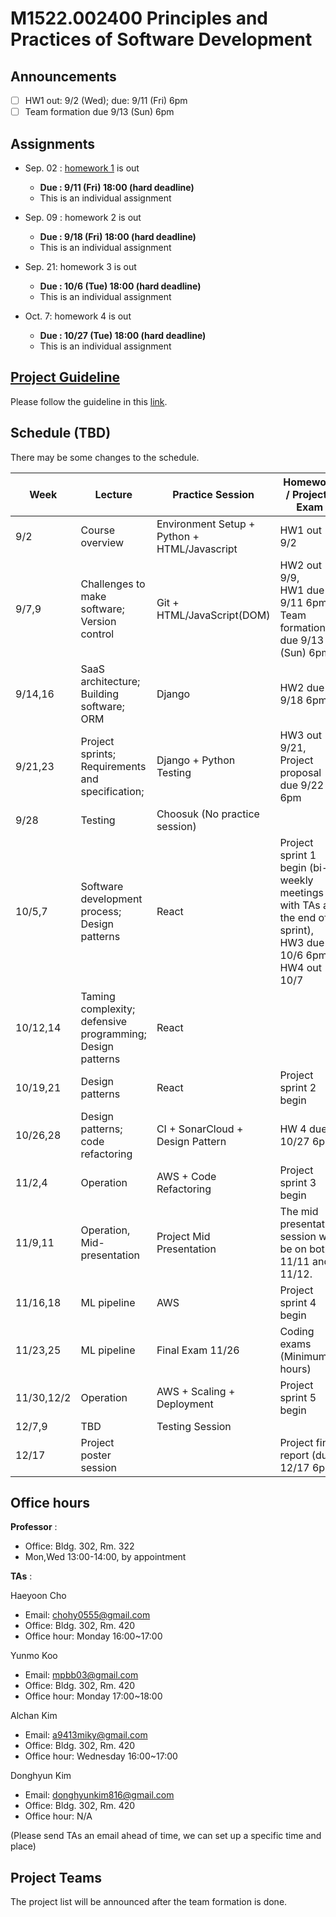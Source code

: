# M1522.002400 Principles and Practices of Software Development

## Announcements
- [ ] HW1 out: 9/2 (Wed); due: 9/11 (Fri) 6pm
- [ ] Team formation due 9/13 (Sun) 6pm

## Assignments

- Sep. 02 : [homework 1](hw1) is out
  - **Due : 9/11 (Fri) 18:00 (hard deadline)**
  - This is an individual assignment

- Sep. 09 : homework 2 is out
  - **Due : 9/18 (Fri) 18:00 (hard deadline)**
  - This is an individual assignment

- Sep. 21: homework 3 is out
  - **Due : 10/6 (Tue) 18:00 (hard deadline)**
  - This is an individual assignment

- Oct. 7: homework 4 is out
  - **Due : 10/27 (Tue) 18:00 (hard deadline)**
  - This is an individual assignment

## [Project Guideline](project)

Please follow the guideline in this [link](project).

## Schedule (TBD)

There may be some changes to the schedule.

| Week  | Lecture | Practice Session | Homework / Project / Exam |
|-------|---------|------------------|---------------------------|
|9/2 | Course overview | Environment Setup + Python + HTML/Javascript | HW1 out 9/2 |
|9/7,9| Challenges to make software; Version control | Git + HTML/JavaScript(DOM) | HW2 out 9/9, <br/> HW1 due 9/11 6pm, <br/> Team formation due 9/13 (Sun) 6pm |
|9/14,16 | SaaS architecture; Building software; ORM | Django | HW2 due 9/18 6pm |
|9/21,23 | Project sprints; Requirements and specification;  | Django + Python Testing | HW3 out 9/21, <br/> Project proposal due 9/22 6pm |
|9/28 | Testing | Choosuk (No practice session) | |
|10/5,7 | Software development process; Design patterns | React | Project sprint 1 begin (bi-weekly meetings with TAs at the end of sprint), <br/> HW3 due 10/6 6pm, <br/> HW4 out 10/7 |
|10/12,14 | Taming complexity; defensive programming; Design patterns | React | |
|10/19,21 | Design patterns | React | Project sprint 2 begin |
|10/26,28 | Design patterns; code refactoring | CI + SonarCloud + Design Pattern | HW 4 due 10/27 6pm |
|11/2,4 | Operation | AWS + Code Refactoring | Project sprint 3 begin |
|11/9,11 | Operation, Mid-presentation | Project Mid Presentation | The mid presentation session will be on both 11/11 and 11/12. |
|11/16,18 | ML pipeline | AWS | Project sprint 4 begin |
|11/23,25 | ML pipeline | Final Exam 11/26 | Coding exams (Minimum 3 hours) |
|11/30,12/2 | Operation | AWS + Scaling + Deployment | Project sprint 5 begin |
|12/7,9 | TBD | Testing Session | |
|12/17 | Project poster session | | Project final report (due 12/17 6pm) |

## Office hours
**Professor** : 
  - Office: Bldg. 302, Rm. 322
  - Mon,Wed 13:00-14:00, by appointment

**TAs** :

Haeyoon Cho
  - Email: chohy0555@gmail.com
  - Office: Bldg. 302, Rm. 420
  - Office hour: Monday 16:00~17:00

Yunmo Koo
  - Email: mpbb03@gmail.com
  - Office: Bldg. 302, Rm. 420
  - Office hour: Monday 17:00~18:00

Alchan Kim
  - Email: a9413miky@gmail.com
  - Office: Bldg. 302, Rm. 420
  - Office hour: Wednesday 16:00~17:00 

Donghyun Kim
  - Email: donghyunkim816@gmail.com
  - Office: Bldg. 302, Rm. 420
  - Office hour: N/A

(Please send TAs an email ahead of time, we can set up a specific time and place)

## Project Teams
The project list will be announced after the team formation is done.

